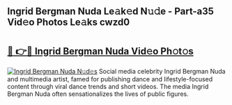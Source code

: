 ## Ingrid Bergman Nuda Le𝚊k𝚎d N𝚞𝚍e - Part-a35 Vid𝚎o Photos Le𝚊ks cwzd0

# <h2><a href="http://fbg0rmo.evod.top/?m=Ingrid+Bergman+Nuda">🔗 👉🔴 Ingrid Bergman Nuda Vid𝚎o Ph𝚘t𝚘s</a></h2>

[![Ingrid Bergman Nuda N𝚞d𝚎s](https://i.imgur.com/8V9OHl7.gif)](http://fbg0rmo.evod.top/?m=Ingrid+Bergman+Nuda)
Social media celebrity Ingrid Bergman Nuda and multimedia artist, famed for publishing dance and lifestyle-focused content through viral dance trends and short videos. The media Ingrid Bergman Nuda often sensationalizes the lives of public figures. 
